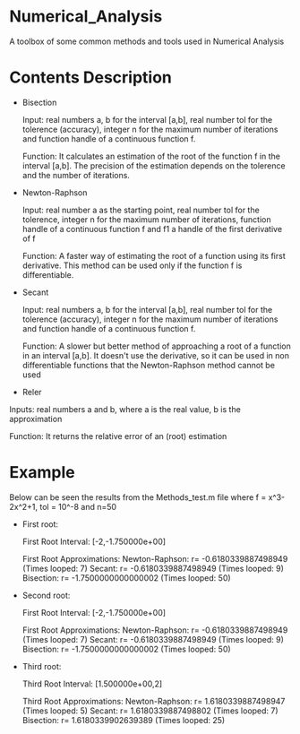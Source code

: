 # Numerical_Analysis
A toolbox of some common methods and tools used in Numerical Analysis

# Contents Description

- Bisection
   
  Input: real numbers a, b for the interval [a,b], real number tol for the tolerence (accuracy), integer n for the maximum number of iterations and function handle of a continuous function f. 
  
  Function: It calculates an estimation of the root of the function f in the interval [a,b]. The precision of the estimation depends on the tolerence and the number of iterations.
  
- Newton-Raphson
  
  Input: real number a as the starting point, real number tol for the tolerence, integer n for the maximum number of iterations, function handle of a continuous function f and f1 a handle of the first derivative of f
  
  Function: A faster way of estimating the root of a function using its first derivative. This method can be used only if the function f is differentiable.
  
- Secant

  Input: real numbers a, b for the interval [a,b], real number tol for the tolerence (accuracy), integer n for the maximum number of iterations and function handle of a continuous function f.
  
  Function: A slower but better method of approaching a root of a function in an interval [a,b]. It doesn't use the derivative, so it can be used in non differentiable functions that the Newton-Raphson method cannot be used
  
- Reler

 Inputs: real numbers a and b, where a is the real value, b is the approximation
 
 Function: It returns the relative error of an (root) estimation
 
# Example

Below can be seen the results from the Methods_test.m file where f = x^3-2x^2+1, tol = 10^-8 and n=50

- First root:
    
    First Root Interval: [-2,-1.750000e+00] 

    First Root Approximations: 
    Newton-Raphson: r= -0.6180339887498949 (Times looped: 7) 
    Secant: r= -0.6180339887498949 (Times looped: 9) 
    Bisection: r= -1.7500000000000002 (Times looped: 50)
    
- Second root:
    
    First Root Interval: [-2,-1.750000e+00] 

    First Root Approximations: 
    Newton-Raphson: r= -0.6180339887498949 (Times looped: 7) 
    Secant: r= -0.6180339887498949 (Times looped: 9) 
    Bisection: r= -1.7500000000000002 (Times looped: 50)
    
- Third root:
    
    Third Root Interval: [1.500000e+00,2] 

    Third Root Approximations: 
    Newton-Raphson: r= 1.6180339887498947 (Times looped: 5) 
    Secant: r= 1.6180339887498802 (Times looped: 7) 
    Bisection: r= 1.6180339902639389 (Times looped: 25)
